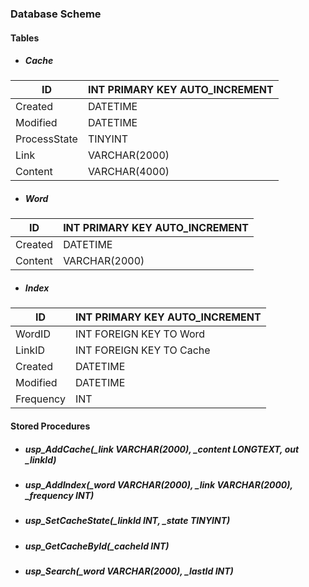 ### Database Scheme

#### Tables

* ##### Cache

ID | INT PRIMARY KEY AUTO_INCREMENT           
--- | --- 
Created | DATETIME
Modified | DATETIME
ProcessState | TINYINT
Link | VARCHAR(2000)
Content | VARCHAR(4000)

* ##### Word

ID | INT PRIMARY KEY AUTO_INCREMENT           
--- | --- 
Created | DATETIME
Content | VARCHAR(2000)

 * ##### Index

ID | INT PRIMARY KEY AUTO_INCREMENT           
--- | --- 
WordID | INT FOREIGN KEY TO Word
LinkID | INT FOREIGN KEY TO Cache
Created | DATETIME
Modified | DATETIME
Frequency | INT

#### Stored Procedures

 * ##### usp_AddCache(_link VARCHAR(2000), _content LONGTEXT, out _linkId)
 * ##### usp_AddIndex(_word VARCHAR(2000), _link VARCHAR(2000), _frequency INT)
 * ##### usp_SetCacheState(_linkId INT, _state TINYINT)
 * ##### usp_GetCacheById(_cacheId INT)
 * ##### usp_Search(_word VARCHAR(2000), _lastId INT)
